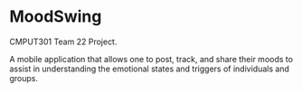 # MoodSwing
CMPUT301 Team 22 Project.

A mobile application that allows one to post, track, and share their moods to assist in understanding the emotional states and triggers of individuals and groups.
